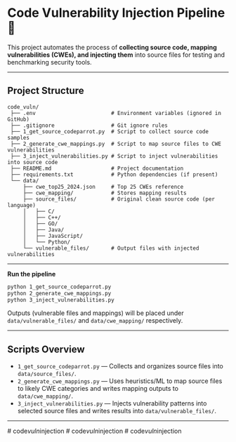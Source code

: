 # Code Vulnerability Injection Pipeline 🔐

This project automates the process of **collecting source code, mapping vulnerabilities (CWEs), and injecting them** into source files for testing and benchmarking security tools.

---

##  Project Structure

```
code_vuln/
 ├── .env                        # Environment variables (ignored in GitHub)
 ├── .gitignore                  # Git ignore rules
 ├── 1_get_source_codeparrot.py  # Script to collect source code samples
 ├── 2_generate_cwe_mappings.py  # Script to map source files to CWE vulnerabilities
 ├── 3_inject_vulnerabilities.py # Script to inject vulnerabilities into source code
 ├── README.md                   # Project documentation
 ├── requirements.txt            # Python dependencies (if present)
 └── data/
     ├── cwe_top25_2024.json     # Top 25 CWEs reference
     ├── cwe_mapping/            # Stores mapping results
     ├── source_files/           # Original clean source code (per language)
     │   ├── C/
     │   ├── C++/
     │   ├── GO/
     │   ├── Java/
     │   ├── JavaScript/
     │   └── Python/
     └── vulnerable_files/       # Output files with injected vulnerabilities
```

---

**Run the pipeline**

```bash
python 1_get_source_codeparrot.py
python 2_generate_cwe_mappings.py
python 3_inject_vulnerabilities.py
```

Outputs (vulnerable files and mappings) will be placed under `data/vulnerable_files/` and `data/cwe_mapping/` respectively.

---

## Scripts Overview

* `1_get_source_codeparrot.py` — Collects and organizes source files into `data/source_files/`.
* `2_generate_cwe_mappings.py` — Uses heuristics/ML to map source files to likely CWE categories and writes mapping outputs to `data/cwe_mapping/`.
* `3_inject_vulnerabilities.py` — Injects vulnerability patterns into selected source files and writes results into `data/vulnerable_files/`.

---


#   c o d e _ v u l n _ i n j e c t i o n  
 #   c o d e _ v u l n _ i n j e c t i o n  
 #   c o d e _ v u l n _ i n j e c t i o n  
 